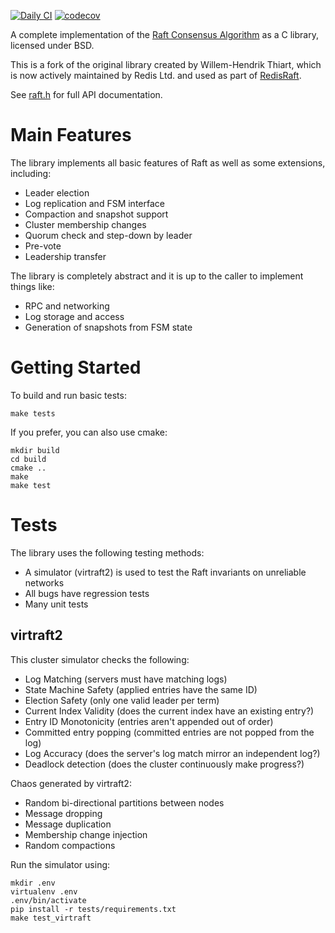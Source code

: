 [![Daily CI](https://github.com/RedisLabs/raft/actions/workflows/daily.yml/badge.svg)](https://github.com/RedisLabs/raft/actions/workflows/daily.yml)
[![codecov](https://codecov.io/gh/RedisLabs/raft/branch/master/graph/badge.svg?token=66M19HJ7K9)](https://codecov.io/gh/RedisLabs/raft)

A complete implementation of the [Raft Consensus Algorithm](https://raft.github.io) as a C library, licensed under BSD.

This is a fork of the original library created by Willem-Hendrik Thiart, which is now actively maintained by Redis Ltd. and used as part of [RedisRaft](https://github.com/redislabs/redisraft).

See [raft.h](https://github.com/redislabs/raft/blob/master/include/raft.h) for full API documentation.

Main Features
=============

The library implements all basic features of Raft as well as some extensions, including:

* Leader election
* Log replication and FSM interface
* Compaction and snapshot support
* Cluster membership changes
* Quorum check and step-down by leader
* Pre-vote
* Leadership transfer

The library is completely abstract and it is up to the caller to implement things like:
* RPC and networking
* Log storage and access
* Generation of snapshots from FSM state

Getting Started
===============

To build and run basic tests:

```
make tests
```

If you prefer, you can also use cmake:

```
mkdir build
cd build
cmake ..
make
make test
```

Tests
=====

The library uses the following testing methods:

* A simulator (virtraft2) is used to test the Raft invariants on unreliable networks
* All bugs have regression tests
* Many unit tests

virtraft2
---------

This cluster simulator checks the following:

* Log Matching (servers must have matching logs)
* State Machine Safety (applied entries have the same ID)
* Election Safety (only one valid leader per term)
* Current Index Validity (does the current index have an existing entry?)
* Entry ID Monotonicity (entries aren't appended out of order)
* Committed entry popping (committed entries are not popped from the log)
* Log Accuracy (does the server's log match mirror an independent log?)
* Deadlock detection (does the cluster continuously make progress?)

Chaos generated by virtraft2:

* Random bi-directional partitions between nodes
* Message dropping
* Message duplication
* Membership change injection
* Random compactions

Run the simulator using:

```
mkdir .env
virtualenv .env
.env/bin/activate
pip install -r tests/requirements.txt
make test_virtraft
```
